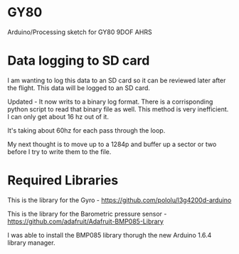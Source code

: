 GY80
====

Arduino/Processing sketch for GY80 9DOF AHRS




Data logging to SD card
=======================

I am wanting to log this data to an SD card so it can be reviewed
later after the flight.  This data will be logged to an SD card.

Updated - It now writs to a binary log format.  There is a corrisponding
python script to read that binary file as well.  This method is
very inefficient.  I can only get about 16 hz out of it.

It's taking about 60hz for each pass through the loop.

My next thought is to move up to a 1284p and buffer up a sector or
two before I try to write them to the file.



Required Libraries
==================

This is the library for the Gyro -
https://github.com/pololu/l3g4200d-arduino

This is the library for the Barometric pressure sensor -
https://github.com/adafruit/Adafruit-BMP085-Library

I was able to install the BMP085 library thorugh the new Arduino
1.6.4 library manager.


